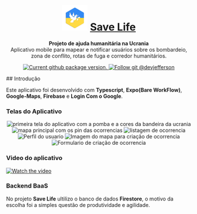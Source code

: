 <h1 align="center"> 
  <img alt="GoStack" src="https://github.com/devjefferson/savelife/blob/master/assets/icon.png" width=70 heidth=70 />
  <a href="https://reactnative.dev/">
    Save Life
  </a>
</h1>

<p align="center">
  <strong>Projeto de ajuda humanitária na Ucrania</strong><br>
  Aplicativo mobile para mapear e notificar usuários sobre os bombardeio, zona de conflito, rotas de fuga e corredor humanitários. 
</p>

<p align="center">
  <a href="https://github.com/devjefferson/savelife">
    <img src="https://img.shields.io/github/package-json/v/devjefferson/savelife" alt="Current github package version." />
  </a>
  <a href="https://github.com/devjefferson">
    <img src="https://img.shields.io/github/followers/devjefferson?style=social" alt="Follow git @devjefferson" />
  </a>
</p>
## Introdução

Este aplicativo foi desenvolvido com **Typescript**, **Expo(Bare WorkFlow)**, **Google-Maps**, **Firebase** e **Login Com o Google**.

### Telas do Aplicativo
<div align="center">
  <img alt="primeira tela do aplicativo com a pomba e a cores da bandeira da ucrania" src="https://user-images.githubusercontent.com/40128030/158880797-c451d86f-8ecf-478d-96d7-1e10681f060b.jpeg" width=250/>
  <img alt="mapa principal com os pin das ocorrencias" src="https://user-images.githubusercontent.com/40128030/158880637-ac4d89fe-245f-448d-8965-c7964755a101.jpeg" width=250/>
  <img alt="listagem de ocorrencia" src="https://user-images.githubusercontent.com/40128030/158881120-be0bca2f-b819-40f2-857f-a6b95c6568ca.jpeg" width=250/>
  
  <img alt="Perfil do usuario" src="https://user-images.githubusercontent.com/40128030/158881224-9904e331-1210-4cb3-a7a4-b939a8b98527.jpeg" width=250/>
 


  <img alt="Imagem do mapa para criação de ocorrencia" src="https://user-images.githubusercontent.com/40128030/158880025-719c8bb1-b683-419f-bf30-37be7fedea96.jpeg" width=250/>
  <img alt="Formulario de criação de ocorrencia" src="https://user-images.githubusercontent.com/40128030/158880522-ced9c056-34a3-4e92-8890-f01419934a12.jpeg" width=250/>
</div>

### Video do aplicativo
[![Watch the video](https://user-images.githubusercontent.com/40128030/158880797-c451d86f-8ecf-478d-96d7-1e10681f060b.jpeg)](https://user-images.githubusercontent.com/40128030/158882015-aa4a0c5f-5fd5-40a4-8fb2-5ef5af22f3ac.mp4)

### Backend BaaS

No projeto **Save Life** ultilizo o banco de dados **Firestore**, o motivo da escolha foi a simples questão de produtividade e agilidade.



